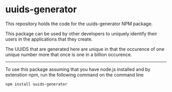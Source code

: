 # uuids-generator
This repository holds the code for the uuids-generator NPM package.

This package can be used by other developers to uniquely identify their users in the applications that they create.

The UUIDS that are generated here are unique in that the occurence of one unique number more that once is one in a billion occurence.

--------------------------------------------------------------------------------------------------------------------------------------

To use this package assuming that you have node.js installed and by extenstion npm, run the following command on the command line

 ``npm install uuids-generator``
